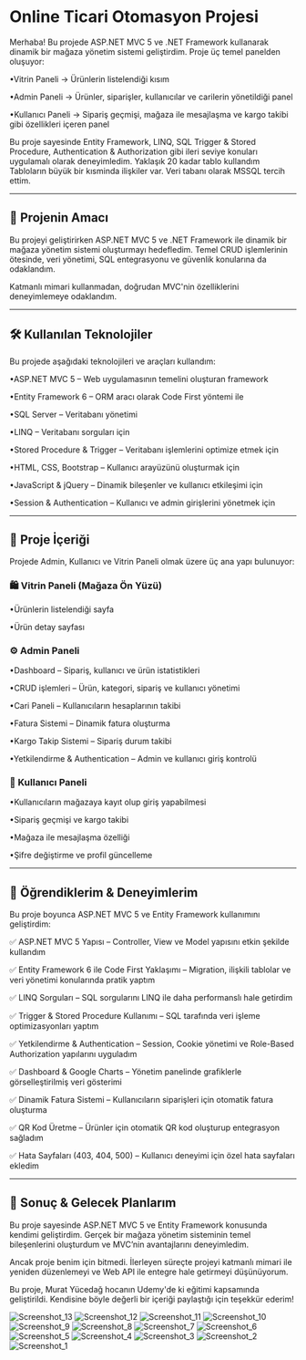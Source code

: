 # Online Ticari Otomasyon Projesi

Merhaba! Bu projede ASP.NET MVC 5 ve .NET Framework kullanarak dinamik bir mağaza yönetim sistemi geliştirdim. Proje üç temel panelden oluşuyor:

&#8226;Vitrin Paneli → Ürünlerin listelendiği kısım

&#8226;Admin Paneli → Ürünler, siparişler, kullanıcılar ve carilerin yönetildiği panel

&#8226;Kullanıcı Paneli → Sipariş geçmişi, mağaza ile mesajlaşma ve kargo takibi gibi özellikleri içeren panel


Bu proje sayesinde Entity Framework, LINQ, SQL Trigger & Stored Procedure, Authentication & Authorization gibi ileri seviye konuları uygulamalı olarak deneyimledim. Yaklaşık 20 kadar tablo kullandım
Tabloların büyük bir kısminda ilişkiler var. Veri tabanı
olarak MSSQL tercih ettim.


---

## 🎯 Projenin Amacı

Bu projeyi geliştirirken ASP.NET MVC 5 ve .NET Framework ile dinamik bir mağaza yönetim sistemi oluşturmayı hedefledim. Temel CRUD işlemlerinin ötesinde, veri yönetimi, SQL entegrasyonu ve güvenlik konularına da odaklandım.

Katmanlı mimari kullanmadan, doğrudan MVC'nin özelliklerini deneyimlemeye odaklandım.


---

## 🛠 Kullanılan Teknolojiler

Bu projede aşağıdaki teknolojileri ve araçları kullandım:

&#8226;ASP.NET MVC 5 – Web uygulamasının temelini oluşturan framework

&#8226;Entity Framework 6 – ORM aracı olarak Code First yöntemi ile

&#8226;SQL Server – Veritabanı yönetimi

&#8226;LINQ – Veritabanı sorguları için

&#8226;Stored Procedure & Trigger – Veritabanı işlemlerini optimize etmek için

&#8226;HTML, CSS, Bootstrap – Kullanıcı arayüzünü oluşturmak için

&#8226;JavaScript & jQuery – Dinamik bileşenler ve kullanıcı etkileşimi için

&#8226;Session & Authentication – Kullanıcı ve admin girişlerini yönetmek için



---

## 📌 Proje İçeriği

Projede Admin, Kullanıcı ve Vitrin Paneli olmak üzere üç ana yapı bulunuyor:

### 🛍 Vitrin Paneli (Mağaza Ön Yüzü)

&#8226;Ürünlerin listelendiği sayfa

&#8226;Ürün detay sayfası

### ⚙️ Admin Paneli

&#8226;Dashboard – Sipariş, kullanıcı ve ürün istatistikleri

&#8226;CRUD işlemleri – Ürün, kategori, sipariş ve kullanıcı yönetimi

&#8226;Cari Paneli – Kullanıcıların hesaplarının takibi

&#8226;Fatura Sistemi – Dinamik fatura oluşturma

&#8226;Kargo Takip Sistemi – Sipariş durum takibi

&#8226;Yetkilendirme & Authentication – Admin ve kullanıcı giriş kontrolü


### 👤 Kullanıcı Paneli

&#8226;Kullanıcıların mağazaya kayıt olup giriş yapabilmesi

&#8226;Sipariş geçmişi ve kargo takibi

&#8226;Mağaza ile mesajlaşma özelliği

&#8226;Şifre değiştirme ve profil güncelleme



---

## 🔧 Öğrendiklerim & Deneyimlerim

Bu proje boyunca ASP.NET MVC 5 ve Entity Framework kullanımını geliştirdim:

✅ ASP.NET MVC 5 Yapısı – Controller, View ve Model yapısını etkin şekilde kullandım

✅ Entity Framework 6 ile Code First Yaklaşımı – Migration, ilişkili tablolar ve veri yönetimi konularında pratik yaptım

✅ LINQ Sorguları – SQL sorgularını LINQ ile daha performanslı hale getirdim

✅ Trigger & Stored Procedure Kullanımı – SQL tarafında veri işleme optimizasyonları yaptım

✅ Yetkilendirme & Authentication – Session, Cookie yönetimi ve Role-Based Authorization yapılarını uyguladım

✅ Dashboard & Google Charts – Yönetim panelinde grafiklerle görselleştirilmiş veri gösterimi

✅ Dinamik Fatura Sistemi – Kullanıcıların siparişleri için otomatik fatura oluşturma

✅ QR Kod Üretme – Ürünler için otomatik QR kod oluşturup entegrasyon sağladım

✅ Hata Sayfaları (403, 404, 500) – Kullanıcı deneyimi için özel hata sayfaları ekledim


---

## 🎉 Sonuç & Gelecek Planlarım

Bu proje sayesinde ASP.NET MVC 5 ve Entity Framework konusunda kendimi geliştirdim. Gerçek bir mağaza yönetim sisteminin temel bileşenlerini oluşturdum ve MVC’nin avantajlarını deneyimledim.

Ancak proje benim için bitmedi.
İlerleyen süreçte projeyi katmanlı mimari ile yeniden düzenlemeyi ve Web API ile entegre hale getirmeyi düşünüyorum.

Bu proje, Murat Yücedağ hocanın Udemy'de ki eğitimi kapsamında geliştirildi. Kendisine böyle değerli bir içeriği paylaştığı için teşekkür ederim!

![Screenshot_13](https://github.com/user-attachments/assets/afe54021-3d61-421f-9716-d14c59e81356)
![Screenshot_12](https://github.com/user-attachments/assets/a82f2a71-2065-48d4-a5a5-50fd428ba0e0)
![Screenshot_11](https://github.com/user-attachments/assets/6b8e1205-acdb-4271-8cce-2d6832998f15)
![Screenshot_10](https://github.com/user-attachments/assets/5896e569-cb07-4997-a0ac-80bf8fc8e49e)
![Screenshot_9](https://github.com/user-attachments/assets/99749d1d-4be1-4e9d-90bb-ee2d7e8243ac)
![Screenshot_8](https://github.com/user-attachments/assets/a78a2744-2305-41a6-a860-79ec3d931e61)
![Screenshot_7](https://github.com/user-attachments/assets/acb5912d-cf41-4585-aeb2-38b56d685118)
![Screenshot_6](https://github.com/user-attachments/assets/365d3b0a-b452-4c03-9874-dc7703f91011)
![Screenshot_5](https://github.com/user-attachments/assets/f15bd48f-62a3-4015-a861-d50f82312497)
![Screenshot_4](https://github.com/user-attachments/assets/cdd8d100-3d79-48d3-be6f-ee8254731668)
![Screenshot_3](https://github.com/user-attachments/assets/61df93b2-2698-42d5-b5f7-5dfc1675fd39)
![Screenshot_2](https://github.com/user-attachments/assets/dde12415-bbc9-45af-b087-b1d8f4afd2a2)
![Screenshot_1](https://github.com/user-attachments/assets/f9ee0f2c-8963-4f1a-bc41-34067c1b4325)
